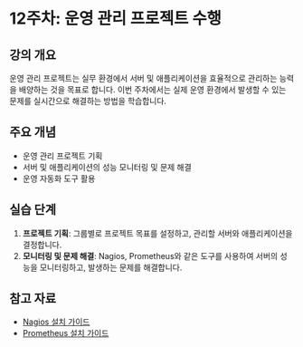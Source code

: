 # 12주차: 운영 관리 프로젝트 수행

## 강의 개요
운영 관리 프로젝트는 실무 환경에서 서버 및 애플리케이션을 효율적으로 관리하는 능력을 배양하는 것을 목표로 합니다. 이번 주차에서는 실제 운영 환경에서 발생할 수 있는 문제를 실시간으로 해결하는 방법을 학습합니다.

## 주요 개념
- 운영 관리 프로젝트 기획
- 서버 및 애플리케이션의 성능 모니터링 및 문제 해결
- 운영 자동화 도구 활용

## 실습 단계
1. **프로젝트 기획**: 그룹별로 프로젝트 목표를 설정하고, 관리할 서버와 애플리케이션을 결정합니다.
2. **모니터링 및 문제 해결**: Nagios, Prometheus와 같은 도구를 사용하여 서버의 성능을 모니터링하고, 발생하는 문제를 해결합니다.

## 참고 자료
- [Nagios 설치 가이드](https://www.nagios.org/)
- [Prometheus 설치 가이드](https://prometheus.io/)
